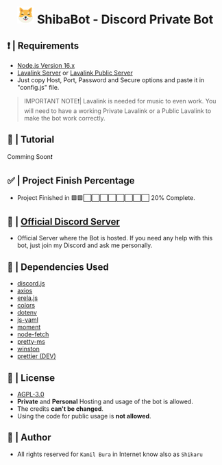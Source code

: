 <h1 align="center"><img src="./images/ShibaBot - Logo.png" width="40px"> ShibaBot - Discord Private Bot </h1>

## ❗ | Requirements

- [Node.js Version 16.x](https://nodejs.org/en/blog/release/v16.16.0/)
- [Lavalink Server](https://code.darrennathanael.com/how-to-lavalink) or [Lavalink Public Server](https://lavalink-list.darrennathanael.com/)
- Just copy Host, Port, Password and Secure options and paste it in "config.js" file.

> IMPORTANT NOTE❗| Lavalink is needed for music to even work. You will need to have a working Private Lavalink or a Public Lavalink to make the bot work correctly.


## 📲 | Tutorial

Comming Soon❗

## ✅ | Project Finish Percentage

- Project Finished in 🟩🟩⬜⬜⬜⬜⬜⬜⬜⬜ 20% Complete.

## 📑 | [Official Discord Server](https://discord.gg/jCu7yYxzB8)

- Official Server where the Bot is hosted. If you need any help with this bot, just join my Discord and ask me personally.

## 💚 | Dependencies Used

- [discord.js](https://discord.js.org/)
- [axios](https://www.npmjs.com/package/axios)
- [erela.js](https://www.npmjs.com/package/erela.js)
- [colors](https://www.npmjs.com/package/colors)
- [dotenv](https://www.npmjs.com/package/dotenv)
- [js-yaml](https://www.npmjs.com/package/js-yaml)
- [moment](https://www.npmjs.com/package/moment)
- [node-fetch](https://www.npmjs.com/package/node-fetch)
- [pretty-ms](https://www.npmjs.com/package/pretty-ms)
- [winston](https://www.npmjs.com/package/winston)
- [prettier (DEV)](https://www.npmjs.com/package/prettier)

## 📃 | License

- [AGPL-3.0](https://www.gnu.org/licenses/agpl-3.0.de.html)
- **Private** and **Personal** Hosting and usage of the bot is allowed.
- The credits **can't be changed**.
- Using the code for public usage is **not allowed**.

## 🥷 | Author

- All rights reserved for `Kamil Bura` in Internet know also as `Shikaru`
